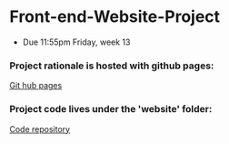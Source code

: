 # Front-end-Website-Project
- Due 11:55pm Friday, week 13

### Project rationale is hosted with github pages: 
[Git hub pages](https://hluce1.github.io/Front-end-Website-Project/)

### Project code lives under the 'website' folder: 
[Code repository](https://github.com/hluce1/Front-end-Website-Project)

